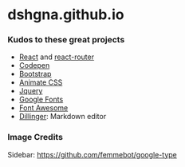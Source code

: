 # dshgna.github.io

### Kudos to these great projects
- [React] and [react-router]
- [Codepen]
- [Bootstrap]
- [Animate CSS]
- [Jquery]
- [Google Fonts]
- [Font Awesome]
- [Dillinger]: Markdown editor

### Image Credits
Sidebar: https://github.com/femmebot/google-type

[React]: https://facebook.github.io/react/
[react-router]: https://github.com/rackt/react-router
[Codepen]: http://codepen.io/
[Bootstrap]: http://getbootstrap.com/
[Animate CSS]: https://daneden.github.io/animate.css/
[Jquery]: http://jquery.com/
[Google Fonts]: https://www.google.com/fonts
[Font Awesome]: https://fortawesome.github.io/Font-Awesome/ 
[Dillinger]: http://dillinger.io/
